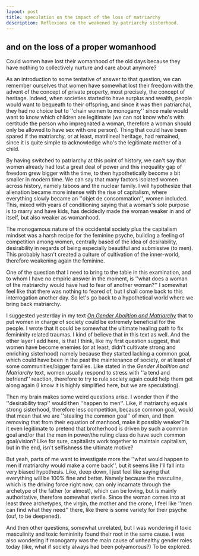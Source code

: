 ```yaml
---
layout: post
title: speculation on the impact of the loss of matriarchy
description: Reflexions on the weakened by patriarchy sisterhood.
---
```



## and on the loss of a proper womanhood

Could women have lost their womanhood of the old days because they have nothing to collectively nurture and care about anymore?
  

As an introduction to some tentative of answer to that question, we can remember ourselves that women have somewhat lost their freedom with the advent of the concept of private property, most precisely, the concept of heritage. Indeed, when societies started to have surplus and wealth, people would want to bequeath to their offspring, and since it was then patriarchal, they had no choice but to ''chain women to monogamy'' since male would want to know which children are legitimate (we can not know who's with certitude the person who impregnated a woman, therefore a woman should only be allowed to have sex with one person). Thing that could have been spared if the matriarchy, or at least, matrilineal heritage, had remained, since it is quite simple to acknowledge who's the legitimate mother of a child.

By having switched to patriarchy at this point of history, we can't say that women already had lost a great deal of power and this inequality gap of freedom grew bigger with the time, to then hypothetically become a bit smaller in modern time. We can say that many factors isolated women across history, namely taboos and the nuclear family. I will hypothesize that alienation became more intense with the rise of capitalism, where everything slowly became an ''objet de consommation'', women included. This, mixed with years of conditioning saying that a woman's sole purpose is to marry and have kids, has decidedly made the woman weaker in and of itself, but also weaker as womanhood.

The monogamous nature of the occidental society plus the capitalism mindset was a harsh recipe for the feminine psyche, building a feeling of competition among women, centrally based of the idea of desirability, desirability in regards of being especially beautiful and submissive (to men). This probably hasn't created a culture of cultivation of the inner-world, therefore weakening again the feminine.

  

One of the question that I need to bring to the table in this examination, and to whom I have no empiric answer in the moment, is ''what does a woman of the matriarchy would have had to fear of another woman?'' I somewhat feel like that there was nothing to feared of, but I shall come back to this interrogation another day. So let's go back to a hypothetical world where we bring back matriarchy.

  

I suggested yesterday in my text [_On Gender Abolition and Matriarchy_](http://ravirer.com/2020/07/01/on-gender-abolition-and-matriarchy) that to put women in charge of society could be extremely beneficial for the people. I wrote that it could be somewhat the ultimate healing path to fix femininity related traumas. I kind of believe that in this text as well. And the other layer I add here, is that I think, like my first question suggest, that women have become enemies (or at least, didn't cultivate strong and enriching sisterhood) namely because they started lacking a common goal, which could have been in the past the maintenance of society, or at least of some communities/bigger families. Like stated in the _Gender Abolition and Matriarchy_ text, women usually respond to stress with ''a tend and befriend'' reaction, therefore to try to rule society again could help them get along again (I know it is highly simplified here, but we are speculating).

  

Then my brain makes some weird questions arise. I wonder then if the ''desirability trap'' would then ''happen to men''. Like, if matriarchy equals strong sisterhood, therefore less competition, because common goal, would that mean that we are ''stealing the common goal'' of men, and then removing that from their equation of manhood, make it possibly weaker? Is it even legitimate to pretend that brotherhood is driven by such a common goal and/or that the men in power/the ruling class do have such common goal/vision? Like for sure, capitalists work together to maintain capitalism, but in the end, isn't selfishness the ultimate motive?

  

But yeah, parts of me want to investigate more the ''what would happen to men if matriarchy would make a come back'', but it seems like I'll fall into very biased hypothesis. Like, deep down, I just feel like saying that everything will be 100% fine and better. Namely because the masculine, which is the driving force right now, can only incarnate through the archetype of the father (or almost), which can be loving, but is mainly authoritative, therefore somewhat sterile. Since the woman comes into at least three archetypes, the virgin, the mother and the crone, I feel like ''men can find what they need'' there, like there is some variety for their psyche (ouf, to be deepened).

  

And then other questions, somewhat unrelated, but I was wondering if toxic masculinity and toxic femininity found their root in the same cause. I was also wondering if monogamy was the main cause of unhealthy gender roles today (like, what if society always had been polyamorous?) To be explored.

